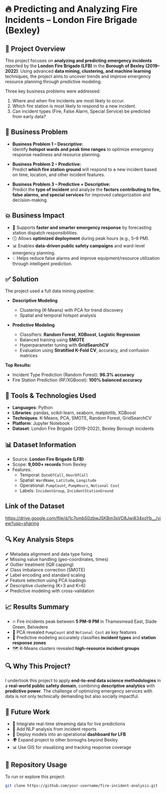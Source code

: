 
# 🔥 Predicting and Analyzing Fire Incidents – London Fire Brigade (Bexley)

## 📌 Project Overview  
This project focuses on **analyzing and predicting emergency incidents** reported by the **London Fire Brigade (LFB)** in the **Borough of Bexley (2019–2022)**. Using advanced **data mining, clustering, and machine learning** techniques, the project aims to uncover trends and improve emergency resource planning through predictive modeling.  

Three key business problems were addressed:  
1. Where and when fire incidents are most likely to occur.  
2. Which fire station is most likely to respond to a new incident.  
3. Can incident types (Fire, False Alarm, Special Service) be predicted from early data?

## 🧠 Business Problem  

- **Business Problem 1 – Descriptive:**  
  Identify **hotspot wards and peak time ranges** to optimize emergency response readiness and resource planning.

- **Business Problem 2 – Predictive:**  
  Predict **which fire station ground** will respond to a new incident based on time, location, and other incident features.

- **Business Problem 3 – Predictive + Descriptive:**  
  Predict the **type of incident** and analyze the **factors contributing to fire, false alarms, and special services** for improved categorization and decision-making.

## 💥 Business Impact  
- 🚒 Supports **faster and smarter emergency response** by forecasting station dispatch responsibilities.  
- 🕔 Allows **optimized deployment** during peak hours (e.g., 5–9 PM).  
- 📊 Enables **data-driven public safety campaigns** and ward-level emergency planning.  
- 💡 Helps reduce false alarms and improve equipment/resource utilization through intelligent prediction.  


## ✅ Solution  
The project used a full data mining pipeline:

- **Descriptive Modeling**  
  - Clustering (K-Means) with PCA for trend discovery  
  - Spatial and temporal hotspot analysis

- **Predictive Modeling**  
  - Classifiers: **Random Forest**, **XGBoost**, **Logistic Regression**  
  - Balanced training using **SMOTE**  
  - Hyperparameter tuning with **GridSearchCV**  
  - Evaluation using **Stratified K-Fold CV**, accuracy, and confusion matrices

**Top Results:**
- Incident Type Prediction (Random Forest): **96.3% accuracy**  
- Fire Station Prediction (RF/XGBoost): **100% balanced accuracy**


## 🧰 Tools & Technologies Used  
- **Languages**: Python  
- **Libraries**: pandas, scikit-learn, seaborn, matplotlib, XGBoost  
- **Techniques**: K-Means, PCA, SMOTE, Random Forest, GridSearchCV  
- **Platform**: Jupyter Notebook  
- **Dataset**: London Fire Brigade (2019–2022), Bexley Borough incidents  


## 📊 Dataset Information  
- Source: **London Fire Brigade (LFB)**  
- Scope: **9,000+ records** from Bexley  
- Features:  
  - Temporal: `DateOfCall`, `HourOfCall`  
  - Spatial: `WardName`, `Latitude`, `Longitude`  
  - Operational: `PumpCount`, `PumpHours`, `Notional Cost`  
  - Labels: `IncidentGroup`, `IncidentStationGround`
## Link of the Dataset
https://drive.google.com/file/d/1c7ombS0zbwJSKBm3sVD8Jwi834xoYb__/view?usp=sharing

## 🔍 Key Analysis Steps  
✔ Metadata alignment and data type fixing  
✔ Missing value handling (geo-coordinates, times)  
✔ Outlier treatment (IQR capping)  
✔ Class imbalance correction (SMOTE)  
✔ Label encoding and standard scaling  
✔ Feature selection using PCA loadings  
✔ Descriptive clustering (K=3 and K=6)  
✔ Predictive modeling with cross-validation  

## 📈 Results Summary  
- 🔥 Fire incidents peak between **5 PM–9 PM** in Thamesmead East, Slade Green, Belvedere  
- 🧠 PCA revealed `PumpCount` and `Notional Cost` as key features  
- 🚓 Predictive modeling accurately classifies **incident types** and **station response zones**  
- 🗺️ K-Means clusters revealed **high-resource incident groups**

## 🔍 Why This Project?  
I undertook this project to apply **end-to-end data science methodologies** in a **real-world public safety domain**, combining **descriptive analytics** with **predictive power**. The challenge of optimizing emergency services with data is not only technically demanding but also socially impactful.

## 🚀 Future Work  
- 📌 Integrate real-time streaming data for live predictions  
- 🧠 Add NLP analysis from incident reports  
- 📡 Deploy models into an operational **dashboard for LFB**  
- 🌍 Expand project to other boroughs beyond Bexley  
- 📊 Use GIS for visualizing and tracking response coverage


## 📂 Repository Usage  
To run or explore this project:

```bash
git clone https://github.com/your-username/fire-incident-analysis.git
